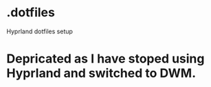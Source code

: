 # .dotfiles
Hyprland dotfiles setup
# Depricated as I have stoped using Hyprland and switched to DWM.
